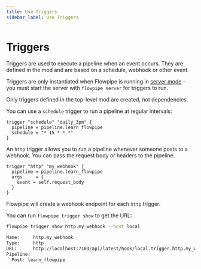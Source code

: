 ```yaml
---
title: Use Triggers
sidebar_label: Use Triggers
---
```


# Triggers

Triggers are used to execute a pipeline when an event occurs. They are defined in the mod and are based on a schedule, webhook or other event.

Triggers are only instantiated when Flowpipe is running in [server mode](/docs/run#operating-modes) - you must start the server with `flowpipe server` for triggers to run.

Only triggers defined in the top-level mod are created, not dependencies.

You can use a `schedule` trigger to run a pipeline at regular intervals:

```
trigger "schedule" "daily_3pm" {
  pipeline = pipeline.learn_flowpipe
  schedule = "* 15 * * *"
}
```

An `http` trigger allows you to run a pipeline whenever someone posts to a webhook.  You can pass the request body or headers to the pipeline.

```hcl
trigger "http" "my_webhook" {
  pipeline = pipeline.learn_flowpipe
  args     = {
    event = self.request_body
  }                              
}
```

Flowpipe will create a webhook endpoint for each `http` trigger.

You can run `flowpipe trigger show` to get the URL:

```bash
flowpipe trigger show http.my_webhook --host local
```
```bash
Name:     http.my_webhook
Type:     http
URL:      http://localhost:7103/api/latest/hook/local.trigger.http.my_webhook/ce13a948872f14f116051310d3151a2cca09b5b9e6d0b82cb32253a423078d80
Pipeline:
  Post: learn_flowpipe
```



<!--
Only triggers defined in the top-level mod are created, not dependencies.  You can however "copy" a dependency trigger with `base=` and then override any of its arguments if desired:

```hcl
trigger "query" "aws_unencrypted_ebs_volumes" {
    base = aws.trigger.query.aws_unencrypted_ebs_volumes
    pipeline = pipeline.my_pipeline
    args     = {
      event = self.inserted_rows
    }
}
```

-->